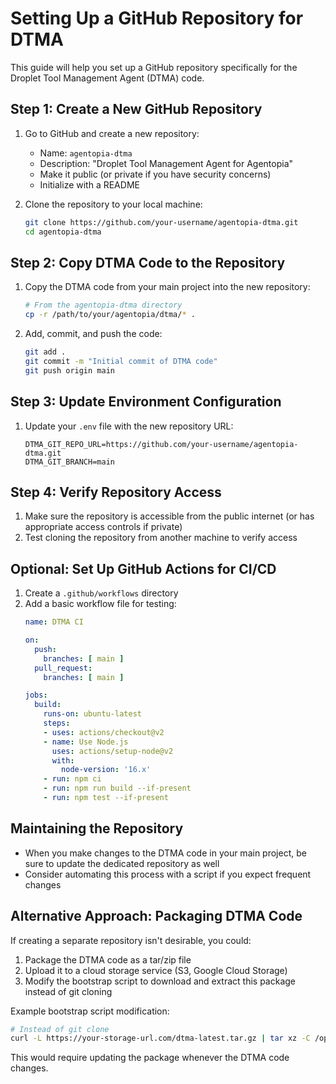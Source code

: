 # Setting Up a GitHub Repository for DTMA

This guide will help you set up a GitHub repository specifically for the Droplet Tool Management Agent (DTMA) code.

## Step 1: Create a New GitHub Repository

1. Go to GitHub and create a new repository:
   - Name: `agentopia-dtma`
   - Description: "Droplet Tool Management Agent for Agentopia"
   - Make it public (or private if you have security concerns)
   - Initialize with a README

2. Clone the repository to your local machine:
   ```bash
   git clone https://github.com/your-username/agentopia-dtma.git
   cd agentopia-dtma
   ```

## Step 2: Copy DTMA Code to the Repository

1. Copy the DTMA code from your main project into the new repository:
   ```bash
   # From the agentopia-dtma directory
   cp -r /path/to/your/agentopia/dtma/* .
   ```

2. Add, commit, and push the code:
   ```bash
   git add .
   git commit -m "Initial commit of DTMA code"
   git push origin main
   ```

## Step 3: Update Environment Configuration

1. Update your `.env` file with the new repository URL:
   ```
   DTMA_GIT_REPO_URL=https://github.com/your-username/agentopia-dtma.git
   DTMA_GIT_BRANCH=main
   ```

## Step 4: Verify Repository Access

1. Make sure the repository is accessible from the public internet (or has appropriate access controls if private)
2. Test cloning the repository from another machine to verify access

## Optional: Set Up GitHub Actions for CI/CD

1. Create a `.github/workflows` directory
2. Add a basic workflow file for testing:
   ```yaml
   name: DTMA CI

   on:
     push:
       branches: [ main ]
     pull_request:
       branches: [ main ]

   jobs:
     build:
       runs-on: ubuntu-latest
       steps:
       - uses: actions/checkout@v2
       - name: Use Node.js
         uses: actions/setup-node@v2
         with:
           node-version: '16.x'
       - run: npm ci
       - run: npm run build --if-present
       - run: npm test --if-present
   ```

## Maintaining the Repository

- When you make changes to the DTMA code in your main project, be sure to update the dedicated repository as well
- Consider automating this process with a script if you expect frequent changes

## Alternative Approach: Packaging DTMA Code

If creating a separate repository isn't desirable, you could:

1. Package the DTMA code as a tar/zip file
2. Upload it to a cloud storage service (S3, Google Cloud Storage)
3. Modify the bootstrap script to download and extract this package instead of git cloning

Example bootstrap script modification:
```bash
# Instead of git clone
curl -L https://your-storage-url.com/dtma-latest.tar.gz | tar xz -C /opt/agentopia/
```

This would require updating the package whenever the DTMA code changes. 